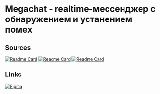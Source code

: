 # Megachat - realtime-мессенджер с обнаружением и устанением помех

## Sources

[![Readme Card](https://github-readme-stats.vercel.app/api/pin/?username=DriverOnLips&repo=Megachat_frontend)](https://github.com/DriverOnLips/Megachat_frontend)
[![Readme Card](https://github-readme-stats.vercel.app/api/pin/?username=dasha124&repo=Megachat_interference)](https://github.com/dasha124/Megachat_interference)
[![Readme Card](https://github-readme-stats.vercel.app/api/pin/?username=dj1vs&repo=Megachat_backend)](https://github.com/dasha124/Megachat_interference)



## Links

[![Figma](https://img.shields.io/badge/figma-%2320232a.svg?style=for-the-badge&logo=figma)](https://www.figma.com/file/MueOBenn7LIWfhog1lTAzF/%D0%9C%D0%B5%D0%B3%D0%B0%D1%87%D0%B0%D1%82?type=design&node-id=0%3A1&mode=design&t=38TbSTnhOE94S4RM-1)
